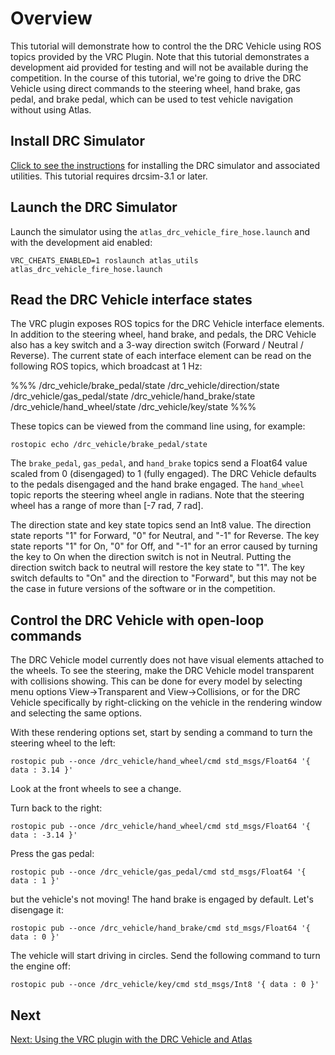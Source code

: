 # Overview

This tutorial will demonstrate how to control the the DRC Vehicle using ROS topics provided by the VRC Plugin. Note that this tutorial demonstrates a development aid provided for testing and will not be available during the competition. In the course of this tutorial, we're going to drive the DRC Vehicle using direct commands to the steering wheel, hand brake, gas pedal, and brake pedal, which can be used to test vehicle navigation without using Atlas.

## Install DRC Simulator

[Click to see the instructions](http://gazebosim.org/tutorials/?tut=drcsim_install) for installing the DRC simulator and associated utilities. This tutorial requires drcsim-3.1 or later.

## Launch the DRC Simulator

Launch the simulator using the `atlas_drc_vehicle_fire_hose.launch` and with the development aid enabled:

    VRC_CHEATS_ENABLED=1 roslaunch atlas_utils atlas_drc_vehicle_fire_hose.launch

## Read the DRC Vehicle interface states

The VRC plugin exposes ROS topics for the DRC Vehicle interface elements. In addition to the steering wheel, hand brake, and pedals, the DRC Vehicle also has a key switch and a 3-way direction switch (Forward / Neutral / Reverse). The current state of each interface element can be read on the following ROS topics, which broadcast at 1 Hz:

%%%
    /drc_vehicle/brake_pedal/state
    /drc_vehicle/direction/state
    /drc_vehicle/gas_pedal/state
    /drc_vehicle/hand_brake/state
    /drc_vehicle/hand_wheel/state
    /drc_vehicle/key/state
%%%

These topics can be viewed from the command line using, for example:

    rostopic echo /drc_vehicle/brake_pedal/state


The `brake_pedal`, `gas_pedal`, and `hand_brake` topics send a Float64 value scaled from 0 (disengaged) to 1 (fully engaged). The DRC Vehicle defaults to the pedals disengaged and the hand brake engaged. The `hand_wheel` topic reports the steering wheel angle in radians. Note that the steering wheel has a range of more than [-7 rad, 7 rad].

The direction state and key state topics send an Int8 value. The direction state reports "1" for Forward, "0" for Neutral, and "-1" for Reverse. The key state reports "1" for On, "0" for Off, and "-1" for an error caused by turning the key to On when the direction switch is not in Neutral. Putting the direction switch back to neutral will restore the key state to "1". The key switch defaults to "On" and the direction to "Forward", but this may not be the case in future versions of the software or in the competition.

## Control the DRC Vehicle with open-loop commands ##

The DRC Vehicle model currently does not have visual elements attached to the wheels. To see the steering, make the DRC Vehicle model transparent with collisions showing. This can be done for every model by selecting menu options View->Transparent and View->Collisions, or for the DRC Vehicle specifically by right-clicking on the vehicle in the rendering window and selecting the same options.

With these rendering options set, start by sending a command to turn the steering wheel to the left:

    rostopic pub --once /drc_vehicle/hand_wheel/cmd std_msgs/Float64 '{ data : 3.14 }'

Look at the front wheels to see a change.

Turn back to the right:

    rostopic pub --once /drc_vehicle/hand_wheel/cmd std_msgs/Float64 '{ data : -3.14 }'

Press the gas pedal:

    rostopic pub --once /drc_vehicle/gas_pedal/cmd std_msgs/Float64 '{ data : 1 }'

but the vehicle's not moving! The hand brake is engaged by default. Let's disengage it:

    rostopic pub --once /drc_vehicle/hand_brake/cmd std_msgs/Float64 '{ data : 0 }'

The vehicle will start driving in circles. Send the following command to turn the engine off:

    rostopic pub --once /drc_vehicle/key/cmd std_msgs/Int8 '{ data : 0 }'


## Next

[Next:  Using the VRC plugin with the DRC Vehicle and Atlas](http://gazebosim.org/tutorials/?tut=drcsim_vehicle_atlas)
